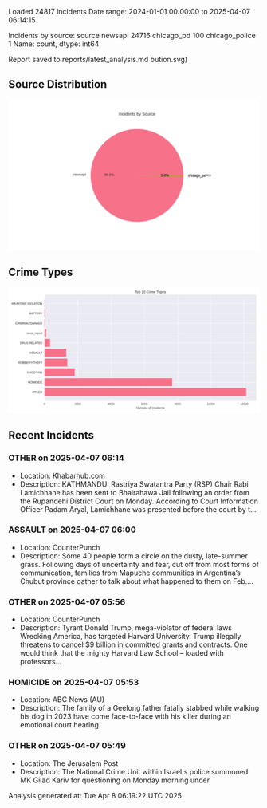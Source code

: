 
Loaded 24817 incidents
Date range: 2024-01-01 00:00:00 to 2025-04-07 06:14:15

Incidents by source:
source
newsapi           24716
chicago_pd          100
chicago_police        1
Name: count, dtype: int64

Report saved to reports/latest_analysis.md
bution.svg)

## Source Distribution
![Source Distribution](images/source_distribution.svg)

## Crime Types
![Crime Types](images/crime_types.svg)

## Recent Incidents

### OTHER on 2025-04-07 06:14
- Location: Khabarhub.com
- Description: KATHMANDU: Rastriya Swatantra Party (RSP) Chair Rabi Lamichhane has been sent to Bhairahawa Jail following an order from the Rupandehi District Court on Monday. According to Court Information Officer Padam Aryal, Lamichhane was presented before the court by t…


### ASSAULT on 2025-04-07 06:00
- Location: CounterPunch
- Description: Some 40 people form a circle on the dusty, late-summer grass. Following days of uncertainty and fear, cut off from most forms of communication, families from Mapuche communities in Argentina’s Chubut province gather to talk about what happened to them on Feb.…


### OTHER on 2025-04-07 05:56
- Location: CounterPunch
- Description: Tyrant Donald Trump, mega-violator of federal laws Wrecking America, has targeted Harvard University. Trump illegally threatens to cancel $9 billion in committed grants and contracts. One would think that the mighty Harvard Law School – loaded with professors…


### HOMICIDE on 2025-04-07 05:53
- Location: ABC News (AU)
- Description: The family of a Geelong father fatally stabbed while walking his dog in 2023 have come face-to-face with his killer during an emotional court hearing.


### OTHER on 2025-04-07 05:49
- Location: The Jerusalem Post
- Description: The National Crime Unit within Israel's police summoned MK Gilad Kariv for questioning on Monday morning under

Analysis generated at: Tue Apr  8 06:19:22 UTC 2025
